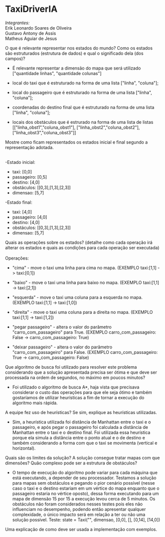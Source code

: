 # TaxiDriverIA
*Integrantes:*\
Erik Leonardo Soares de Oliveira\
Gustavo Antony de Assis\
Matheus Aguiar de Jesus


O que é relevante representar nos estados do mundo? Como os estados são estruturados (estrutura de dados) e qual o significado dela (dos campos)?
- É relevante representar a dimensão do mapa que será utilizado ["quantidade linhas", "quantidade colunas"]

- local do taxi que é estruturado na forma de uma lista ["linha", "coluna"];

- local do passageiro que é estruturado na forma de uma lista ["linha", "coluna"];

- coordenadas do destino final que é estruturado na forma de uma lista ["linha", "coluna"];

- locais dos obstáculos que é estrurado na forma de uma lista de listas [["linha_obst1","coluna_obst1"], ["linha_obst2","coluna_obst2"], ["linha_obst3","coluna_obst3"]]



Mostre como ficam representados os estados inicial e final segundo a representação adotada.

\
-Estado inicial:
- taxi: [0,0]
- passageiro: [0,5]
- destino: [4,0]
- obstáculos: [[0,3],[1,3],[2,3]]
- dimensao: [5,7]

-Estado final:
- taxi: [4,0]
- passageiro: [4,0]
- destino: [4,0]
- obstáculos: [[0,3],[1,3],[2,3]]
- dimensao: [5,7]



Quais as operações sobre os estados? (detalhe como cada operação irá alterar os estados e quais as condições para cada operação ser executada)\
\
Operações:   
- "cima" - move o taxi uma linha para cima no mapa. (EXEMPLO taxi:[1,1] -> taxi:[0,1])

- "baixo" - move o taxi uma linha para baixo no mapa. (EXEMPLO taxi:[1,1] -> taxi:[2,1])

- "esquerda" - move o taxi uma coluna para a esquerda no mapa. (EXEMPLO taxi:[1,1] -> taxi:[1,0])

- "direita" - move o taxi uma coluna para a direita no mapa. (EXEMPLO taxi:[1,1] -> taxi:[1,2])

- "pegar passageiro" - altera o valor do parâmetro "carro_com_passageiro" para True. (EXEMPLO carro_com_passageiro: False -> carro_com_passageiro: True)

- "deixar passageiro" - altera o valor do parâmetro "carro_com_passageiro" para False. (EXEMPLO carro_com_passageiro: True -> carro_com_passageiro: False)



Que algoritmo de busca foi utilizado para resolver este problema considerando que a solução apresentada precisa ser ótima e que deve ser processada na ordem de segundos, no máximo em poucos minutos?
- Foi utilizado o algoritmo de busca A*, haja vista que precisava considerar o custo das operações para que ele seja ótimo e também gostaríamos de utilizar heurísticas a fim de tornar a execução do algoritmo mais rápida.


A equipe fez uso de heurísticas? Se sim, explique as heurísticas utilizadas.
- Sim, a heurística utilizada foi distância de Manhattan entre o taxi e o passageiro, e após pegar o passageiro foi calculada a distância de Manhattan entre o taxi e o destino final. Foi utilizada essa heurística porque ela simula a distância entre o ponto atual e o de destino e também considerando a forma com que o taxi se movimenta (vertical e horizontal).


Quais são os limites da solução? A solução consegue tratar mapas com que dimensões? Quão complexo pode ser a estrutura de obstáculos?
- O tempo de execução do algoritmo pode variar para cada máquina que está executando, a depender de seu processador. Testamos a solução para mapas sem obstáculos e pegando o pior cenário possível (nesse caso o taxi e o destino estariam em um vértice do mapa enquanto que o passageiro estaria no vértice oposto), dessa forma executando para um mapa de dimensão 15 por 15 a execução levou cerca de 5 minutos. Os obstáculos não foram considerados nesses testes pois eles não influenciam no desempenho, podendo então apresentar qualquer complexidade, o único impacto será em relação a ter ou não uma solução possível.
Teste: state = Taxi("", dimensao, [0,0], [], [0,14], [14,0])


Uma explicação de como deve ser usada a implementação com exemplos.
